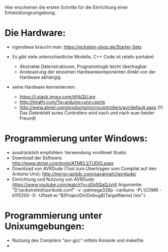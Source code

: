 Hier erscheinen die ersten Schritte für die Einrichtung einer Entwicklungsumgebung.

# Die Hardware:
* irgendwas braucht man: https://eckstein-shop.de/Starter-Sets
* Es gibt viele unterschiedliche Modelle, C++ Code ist relativ portabel:
   * Abstrakte Datenstrukturen, Programmlogik leicht übertragbar
   * Ansteuerung der einzelnen Hardwarekomponenten direkt von der Hardware abhängig

* seine Hardware kennenlernen:
   * https://i.stack.imgur.com/dVkQU.jpg
   * http://lmgtfy.com/?q=arduino+uno+ports
   * http://www.atmel.com/products/microcontrollers/avr/default.aspx (!!! Das Datenblatt eures Controllers wird nach und nach euer bester Freund)

# Programmierung unter Windows:
* ausdrücklich empfohlen: Verwendung vonAtmel Studio
* Download der Software: http://www.atmel.com/tools/ATMELSTUDIO.aspx
* Download von AVRDude (Tool zum Übertragen vom Compilat auf den Arduino Uno):
http://mirror.rackdc.com/savannah//avrdude/
* Einrichtung und Nutzung von AVRDude:
https://www.youtube.com/watch?v=zEbSQaQJvHI
Argumente: "D:\arduinotest\avrdude.conf" -v -patmega328p -carduino -P\\.\COM6 -b115200 -D -Uflash:w:"$(ProjectDir)Debug\$(TargetName).hex":i

# Programmierung unter Unixumgebungen:
* Nutzung des Compilers "avr-gcc" mittels Konsole und makefile.
*
